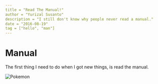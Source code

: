 ```yaml
---
title = "Read The Manual!"
author = "Yurizal Susanto"
description = "I still don't know why people never read a manual."
date = "2016-08-19"
tag = ["hello", "man"]
---
```

# Manual

The first thing I need to do when I got new things, is read the manual.

![Pokemon](https://s.kaskus.id/images/2016/05/15/3728601_20160515105316.png)

